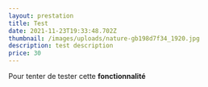 ```yaml
---
layout: prestation
title: Test
date: 2021-11-23T19:33:48.702Z
thumbnail: /images/uploads/nature-gb198d7f34_1920.jpg
description: test description
price: 30
---
```

Pour tenter de tester cette **fonctionnalité**